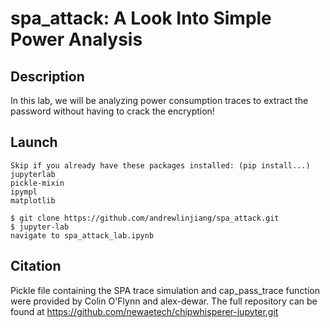 # spa_attack: A Look Into Simple Power Analysis

## Description
In this lab, we will be analyzing power consumption traces to extract the password without having to crack the encryption!

## Launch
```
Skip if you already have these packages installed: (pip install...)
jupyterlab
pickle-mixin
ipympl
matplotlib

$ git clone https://github.com/andrewlinjiang/spa_attack.git
$ jupyter-lab
navigate to spa_attack_lab.ipynb
```
## Citation
Pickle file containing the SPA trace simulation and cap_pass_trace function were provided by Colin O'Flynn and alex-dewar. The full repository can be found at https://github.com/newaetech/chipwhisperer-jupyter.git 
